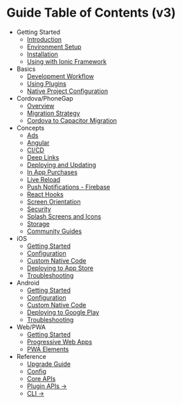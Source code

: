 # Guide Table of Contents (v3)

- Getting Started
  - [Introduction](index.md)
  - [Environment Setup](getting-started/environment-setup.md)
  - [Installation](getting-started/index.md)
  - [Using with Ionic Framework](getting-started/with-ionic.md)
- Basics
  - [Development Workflow](basics/workflow.md)
  - [Using Plugins](basics/using-plugins.md)
  - [Native Project Configuration](basics/configuring-your-app.md)
- Cordova/PhoneGap
  - [Overview](cordova/index.md)
  - [Migration Strategy](cordova/migration-strategy.md)
  - [Cordova to Capacitor Migration](cordova/migrating-from-cordova-to-capacitor.md)
- Concepts
  - [Ads](guides/ads.md)
  - [Angular](guides/angular.md)
  - [CI/CD](guides/ci-cd.md)
  - [Deep Links](guides/deep-links.md)
  - [Deploying and Updating](guides/deploying-updates.md)
  - [In App Purchases](guides/in-app-purchases.md)
  - [Live Reload](guides/live-reload.md)
  - [Push Notifications - Firebase](guides/push-notifications-firebase.md)
  - [React Hooks](guides/react-hooks.md)
  - [Screen Orientation](guides/screen-orientation.md)
  - [Security](guides/security.md)
  - [Splash Screens and Icons](guides/splash-screens-and-icons.md)
  - [Storage](guides/storage.md)
  - [Community Guides](guides/community.md)
- iOS
  - [Getting Started](ios/index.md)
  - [Configuration](ios/configuration.md)
  - [Custom Native Code](ios/custom-code.md)
  - [Deploying to App Store](ios/deploying-to-app-store.md)
  - [Troubleshooting](ios/troubleshooting.md)
- Android
  - [Getting Started](android/index.md)
  - [Configuration](android/configuration.md)
  - [Custom Native Code](android/custom-code.md)
  - [Deploying to Google Play](android/deploying-to-google-play.md)
  - [Troubleshooting](android/troubleshooting.md)
- Web/PWA
  - [Getting Started](web/index.md)
  - [Progressive Web Apps](web/progressive-web-app.md)
  - [PWA Elements](web/pwa-elements.md)
- Reference
  - [Upgrade Guide](updating/apps.md)
  - [Config](config/index.md)
  - [Core APIs](core-apis/index.md)
  - [Plugin APIs ->](apis/index.md)
  - [CLI ->](cli/index.md)
